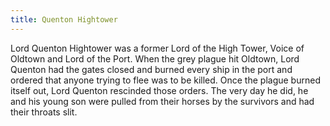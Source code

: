 ```yaml
---
title: Quenton Hightower
---
```


Lord Quenton Hightower was a former Lord of the High Tower, Voice of Oldtown and Lord of the Port. When the grey plague hit Oldtown, Lord Quenton had the gates closed and burned every ship in the port and ordered that anyone trying to flee was to be killed. Once the plague burned itself out, Lord Quenton rescinded those orders. The very day he did, he and his young son were pulled from their horses by the survivors and had their throats slit. 



